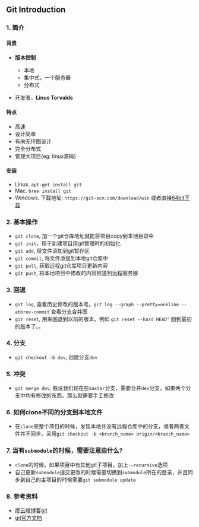## Git Introduction

### 1. 简介

#### 背景

  + **版本控制**

    + 本地
    + 集中式，一个服务器
    + 分布式

  + 开发者，**Linus Torvalds**

#### 特点

  + 高速
  + 设计简单
  + 有向无环图设计
  + 完全分布式
  + 管理大项目(eg: linux源码)

#### 安装

  + Linux. `apt-get install git`
  + Mac. `brew install git`
  + Windows. 下载地址: `https://git-scm.com/download/win` 或者直接[64bit下载][git_exe_link]

### 2. 基本操作

  + `git clone`, 加一个git仓库地址就能将项目copy到本地目录中
  + `git init`，用于新建项目用git管理时的初始化
  + `git add`, 将文件添加到git暂存区
  + `git commit`, 将文件添加到本地git仓库中
  + `git pull`, 获取远程git仓库项目更新内容
  + `git push`, 将本地项目中修改的内容推送到远程服务器

### 3. 回退

  + `git log`, 查看历史修改的版本号。`git log --graph --pretty=oneline --abbrev-commit` 查看分支合并图
  + `git reset`, 用来回退到以前的版本。例如 `git reset --hard HEAD^` 回到最初的版本了。。

### 4. 分支

  + `git checkout -b dev`, 创建分支`dev`

### 5. 冲突

  + `git merge dev`, 假设我们现在在`master`分支，需要合并`dev`分支，如果两个分支中均有修改的东西，那么就需要手工修改

### 6. 如何clone不同的分支到本地文件

  + 在`clone`完整个项目的时候，发现本地并没有远程仓库中的分支，或者两者文件并不同步。采用`git checkout -b <branch_name> origin/<branch_name>`

### 7. 当有`submodule`的时候，需要注意些什么?

  + `clone`的时候，如果项目中有其他git子项目，加上`--recursive`选项
  + 自己更新`submodule`提交更改的时候需要切换到`submodule`所在的目录，并且同步到自己的主项目的时候需要`git submodule update`

### 8. 参考资料

  + [廖云峰博客git][1]
  + [git官方文档][2]


[1]: http://www.liaoxuefeng.com/wiki/0013739516305929606dd18361248578c67b8067c8c017b000
[2]: https://git-scm.com/documentation
[git_exe_link]: https://github.com/git-for-windows/git/releases/download/v2.8.1.windows.1/Git-2.8.1-64-bit.exe
